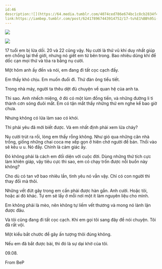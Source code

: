 ```yaml
---
id:46
description:![](https://64.media.tumblr.com/4074ced786e674bc1c8cb2834f4372f8/19f114703e6e49fa-9e/s1280x1920/7cd80f60cba8ea2ab1aaf5054572d7f9943f4579.jpg)
link:https://iambep.tumblr.com/post/624178967443914752/17-tu%E1%BB%95i-em-b%E1%BB%8B-l%E1%BB%ABa-d%E1%BB%91i-20-v%C3%A0-22-c%C5%A9ng-v%E1%BA%ADy-n%E1%BB%A5-c%C6%B0%E1%BB%9Di
---
```


![](https://64.media.tumblr.com/c40873e21097cbacc889f6d7d9a77880/19f114703e6e49fa-e9/s1280x1920/e0aeb70ccf251728e6dbc395898e885d25cae9ed.jpg)

![](https://64.media.tumblr.com/4074ced786e674bc1c8cb2834f4372f8/19f114703e6e49fa-9e/s1280x1920/7cd80f60cba8ea2ab1aaf5054572d7f9943f4579.jpg)

17 tuổi em bị lừa dối. 20 và 22 cũng vậy. Nụ cười là thứ vũ khí duy nhất
giúp em chống lại thế giới, nhưng nó giết em từ bên trong. Bao nhiêu dũng
khí để dốc cạn mọi thứ và tỏa ra bằng nụ cười.

Một hôm anh ấy đến và nói, em đang đi tất cọc cạch đấy.

Em thấy khó chịu. Em muốn đuổi đi. Thứ đàn ông tiểu tiết.

Trong nhà máy, người ta thêu dệt đủ chuyện về quan hệ của anh ta.

Thì sao. Anh nhếch miệng, ở đó có một lúm đồng tiền, và những đường li ti
thành cơn sóng đuôi mắt. Em có tận mắt thấy những thứ em nghe kể bao giờ
chưa.

Nhưng không có lửa làm sao có khói.

Thì phải yêu đã mới biết được. Và em nhất định phải xem lửa cháy?

Nụ cười trút ra rồi, lòng em thấy rỗng không. Như gió qua những căn nhà
trống, giống những chai coca mẹ xếp gọn ở hiên chờ người để bán. Thổi vào
sẽ kêu u u. Nó đấy. Chính là cảm giác ấy.

Đó không phải là cách em đối diện với cuộc đời. Dùng những thứ tích cực
làm khiên giáp, vậy tiêu cực thì sao, em có chạy trốn được nỗi buồn này
không?

Cho dù có tan vỡ bao nhiêu lần, tình yêu nó vẫn vậy. Chỉ có con người thì
thay đổi mà thôi.

Những vết đứt gãy trong em cần phải được hàn gắn. Anh cười. Hoặc tôi, hoặc
ai đó khác. Tự em sẽ lấy ở mỗi nơi một ít làm nguyên liệu cho mình.

Em không phải là mèo, nên không tự liếm vết thương và mong nó lành lặn được
đâu.

Và tôi cũng đang đi tất cọc cạch. Khi em gọi tôi sang đây để nói chuyện.
Tôi đã rất vội.

Một kiểu bắt chước để gây ấn tượng thôi đúng không.

Nếu em đã bắt được bài, thì đó là sự dại khờ của tôi.

09.08.

From BeP